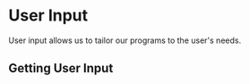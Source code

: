 # User Input

User input allows us to tailor our programs to the user's needs. 

## Getting User Input
